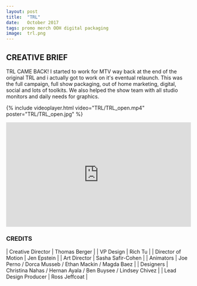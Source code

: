```yaml
---
layout: post
title:  "TRL"
date:   October 2017
tags: promo merch OOH digital packaging
image:	trl.png	
---
```


## CREATIVE BRIEF

TRL CAME BACK!  I started to work for MTV way back at the end of the original TRL and i actually got to work on it's eventual relaunch.  This was the full campaign, full show packaging, out of home marketing, digital, social and lots of toolkits.  We also helped the show team with all studio monitors and daily needs for graphics.

{% include videoplayer.html video="TRL/TRL_open.mp4" poster="TRL/TRL_open.jpg" %}

<div style="padding:56.25% 0 0 0;position:relative;"><iframe src="https://player.vimeo.com/video/419566879?title=0&byline=0&portrait=0" style="position:absolute;top:0;left:0;width:100%;height:100%;" frameborder="0" allow="autoplay; fullscreen" allowfullscreen></iframe></div><script src="https://player.vimeo.com/api/player.js"></script>


### CREDITS

| Creative Director | Thomas Berger |
| VP Design | Rich Tu |
| Director of Motion | Jen Epstein |
| Art Director | Sasha Safir-Cohen |
| Animators | Joe Perno / Dorca Musseb / Ethan Mackin / Magda Baez |
| Designers | Christina Nahas / Hernan Ayala / Ben Buysee / Lindsey Chivez |
| Lead Design Producer | Ross Jeffcoat |
